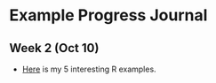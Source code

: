 # Example Progress Journal

## Week 2 (Oct 10)

+ [Here](files/donmezmu_homework_1.html) is my 5 interesting R examples. 
